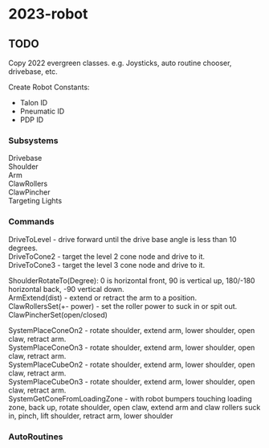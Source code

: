 # 2023-robot

## TODO
Copy 2022 evergreen classes.  e.g. Joysticks, auto routine chooser, drivebase, etc.

Create Robot Constants:  
- Talon ID
- Pneumatic ID
- PDP ID

### Subsystems
Drivebase  
Shoulder  
Arm  
ClawRollers  
ClawPincher  
Targeting
Lights

### Commands
DriveToLevel - drive forward until the drive base angle is less than 10 degrees.  
DriveToCone2 - target the level 2 cone node and drive to it.  
DriveToCone3 - target the level 3 cone node and drive to it.  

ShoulderRotateTo(Degree): 0 is horizontal front, 90 is vertical up, 180/-180 horizontal back, -90 vertical down.  
ArmExtend(dist) - extend or retract the arm to a position.  
ClawRollersSet(+- power) - set the roller power to suck in or spit out.  
ClawPincherSet(open/closed)

SystemPlaceConeOn2 - rotate shoulder, extend arm, lower shoulder, open claw, retract arm.  
SystemPlaceConeOn3 - rotate shoulder, extend arm, lower shoulder, open claw, retract arm.  
SystemPlaceCubeOn2 - rotate shoulder, extend arm, lower shoulder, open claw, retract arm.  
SystemPlaceCubeOn3 - rotate shoulder, extend arm, lower shoulder, open claw, retract arm.  
SystemGetConeFromLoadingZone - with robot bumpers touching loading zone, back up, rotate shoulder, open claw, extend arm and claw rollers suck in, pinch, lift shoulder, retract arm, lower shoulder  



### AutoRoutines
